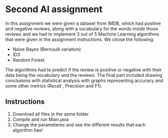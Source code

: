 # Second AI assignment
In this assignment we were given a dataset from IMDB, which had positive and negative reviews, along with a vocabulary for the words inside those reviews and we had to implement 3 out of 5 Machine Learning algorithms that were given in the assignment instructions. We chose the following: 
- Naive Bayes (Bernoulli variation)
- ID3
- Random Forest

The algorithms had to predict if the review is positive or negative with their data being the vocabulary and the reviews. The final part included drawing conclusions with statistical analysis with graphs representing accuracy and some other metrics (Recall , Precision and F1).

## Instructions
1. Download all files in the same folder
2. Compile and run Main.java
3. Change the parameteres and see the different results that each algorithm has!
